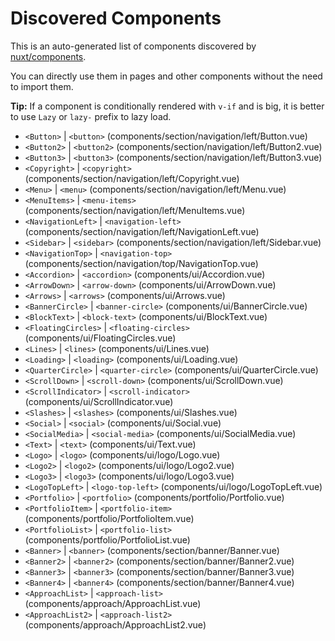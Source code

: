 # Discovered Components

This is an auto-generated list of components discovered by [nuxt/components](https://github.com/nuxt/components).

You can directly use them in pages and other components without the need to import them.

**Tip:** If a component is conditionally rendered with `v-if` and is big, it is better to use `Lazy` or `lazy-` prefix to lazy load.

- `<Button>` | `<button>` (components/section/navigation/left/Button.vue)
- `<Button2>` | `<button2>` (components/section/navigation/left/Button2.vue)
- `<Button3>` | `<button3>` (components/section/navigation/left/Button3.vue)
- `<Copyright>` | `<copyright>` (components/section/navigation/left/Copyright.vue)
- `<Menu>` | `<menu>` (components/section/navigation/left/Menu.vue)
- `<MenuItems>` | `<menu-items>` (components/section/navigation/left/MenuItems.vue)
- `<NavigationLeft>` | `<navigation-left>` (components/section/navigation/left/NavigationLeft.vue)
- `<Sidebar>` | `<sidebar>` (components/section/navigation/left/Sidebar.vue)
- `<NavigationTop>` | `<navigation-top>` (components/section/navigation/top/NavigationTop.vue)
- `<Accordion>` | `<accordion>` (components/ui/Accordion.vue)
- `<ArrowDown>` | `<arrow-down>` (components/ui/ArrowDown.vue)
- `<Arrows>` | `<arrows>` (components/ui/Arrows.vue)
- `<BannerCircle>` | `<banner-circle>` (components/ui/BannerCircle.vue)
- `<BlockText>` | `<block-text>` (components/ui/BlockText.vue)
- `<FloatingCircles>` | `<floating-circles>` (components/ui/FloatingCircles.vue)
- `<Lines>` | `<lines>` (components/ui/Lines.vue)
- `<Loading>` | `<loading>` (components/ui/Loading.vue)
- `<QuarterCircle>` | `<quarter-circle>` (components/ui/QuarterCircle.vue)
- `<ScrollDown>` | `<scroll-down>` (components/ui/ScrollDown.vue)
- `<ScrollIndicator>` | `<scroll-indicator>` (components/ui/ScrollIndicator.vue)
- `<Slashes>` | `<slashes>` (components/ui/Slashes.vue)
- `<Social>` | `<social>` (components/ui/Social.vue)
- `<SocialMedia>` | `<social-media>` (components/ui/SocialMedia.vue)
- `<Text>` | `<text>` (components/ui/Text.vue)
- `<Logo>` | `<logo>` (components/ui/logo/Logo.vue)
- `<Logo2>` | `<logo2>` (components/ui/logo/Logo2.vue)
- `<Logo3>` | `<logo3>` (components/ui/logo/Logo3.vue)
- `<LogoTopLeft>` | `<logo-top-left>` (components/ui/logo/LogoTopLeft.vue)
- `<Portfolio>` | `<portfolio>` (components/portfolio/Portfolio.vue)
- `<PortfolioItem>` | `<portfolio-item>` (components/portfolio/PortfolioItem.vue)
- `<PortfolioList>` | `<portfolio-list>` (components/portfolio/PortfolioList.vue)
- `<Banner>` | `<banner>` (components/section/banner/Banner.vue)
- `<Banner2>` | `<banner2>` (components/section/banner/Banner2.vue)
- `<Banner3>` | `<banner3>` (components/section/banner/Banner3.vue)
- `<Banner4>` | `<banner4>` (components/section/banner/Banner4.vue)
- `<ApproachList>` | `<approach-list>` (components/approach/ApproachList.vue)
- `<ApproachList2>` | `<approach-list2>` (components/approach/ApproachList2.vue)
